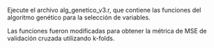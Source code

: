 Ejecute el archivo alg_genetico_v3.r, que contiene las funciones del algoritmo genético para la selección de variables. 

Las funciones fueron modificadas para obtener la métrica de MSE de validación cruzada utilizando k-folds.
